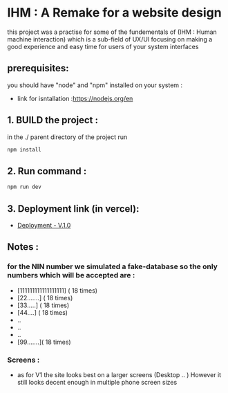 # IHM : A Remake for a website design

this project was a practise for some of the fundementals of (IHM : Human machine interaction)
which is a sub-field of UX/UI focusing on making a good experience and easy time for users of your system interfaces

## prerequisites:

you should have "node" and "npm" installed on your system :

- link for isntallation :https://nodejs.org/en

## 1. BUILD the project :

in the ./ parent directory of the project run

```bash
npm install
```

## 2. Run command :

```bash
npm run dev
```

## 3. Deployment link (in vercel):

- [Deployment - V.1.0 ](https://ihm-six.vercel.app/)

## Notes :

### for the NIN number we simulated a fake-database so the only numbers which will be accepted are :

- [111111111111111111] ( 18 times)
- [22.......] ( 18 times)
- [33.....] ( 18 times)
- [44....] ( 18 times)
- ..
- ..
- ..
- [99.......]( 18 times)

### Screens :

- as for V1 the site looks best on a larger screens (Desktop .. ) However it still looks decent enough in multiple phone screen sizes
